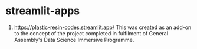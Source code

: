 # streamlit-apps
1. https://plastic-resin-codes.streamlit.app/
  This was created as an add-on to the concept of the project completed in fulfilment of General Assembly's Data Science Immersive Programme.

